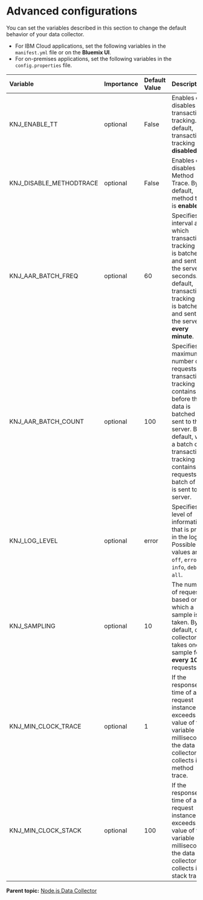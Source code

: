 # Advanced configurations
You can set the variables described in this section to change the default behavior of your data collector.    


* For IBM Cloud applications, set the following variables in the `manifest.yml` file or on the **Bluemix UI**.  
* For on-premises applications, set the following variables in the `config.properties` file.  

|Variable                | Importance                         | Default Value | Description                                               |
|:---------------------------------|:--------------------------------------|:--------------|:-------------------------------------------------------|
|KNJ_ENABLE_TT           |optional |False        |Enables or disables transaction tracking. By default, transaction tracking is **disabled**.
|KNJ_DISABLE_METHODTRACE   |optional |False        |Enables or disables Method Trace. By default, method trace is **enabled**.|
|KNJ_AAR_BATCH_FREQ            |optional |60        |Specifies the interval at which transaction tracking data is batched and sent to the server, in seconds. By default, transaction tracking data is batched and sent to the server **every minute**.
|KNJ_AAR_BATCH_COUNT            |optional |100        |Specifies the maximum number of requests that transaction tracking data contains before the data is batched and sent to the server. By default, when a batch of transaction tracking data contains **100** requests, this batch of data is sent to the server.
|KNJ_LOG_LEVEL            |optional |error        |Specifies the level of information that is printed in the log. Possible values are `off`, `error`, `info`, `debug`, `all`.                                              
|KNJ_SAMPLING            |optional                             |10             |The number of requests based on which a sample is taken. By default, data collector takes one sample for **every 10** requests.
|KNJ_MIN_CLOCK_TRACE       |optional                             |1              |If the response time of a request instance exceeds the value of this variable (in milliseconds), the data collector collects its method trace.
|KNJ_MIN_CLOCK_STACK       |optional                       |100              |If the response time of a request instance exceeds the value of this variable (in milliseconds), the data collector collects its stack trace.


**Parent topic:** [Node.js Data Collector](../README.md)
